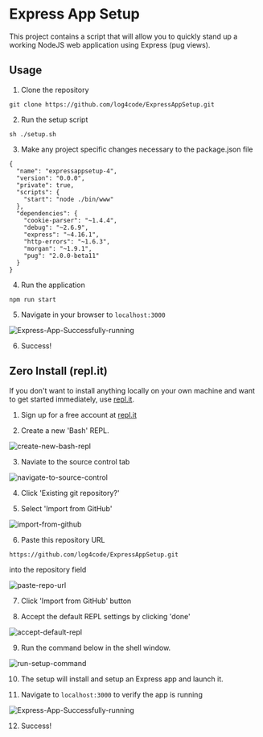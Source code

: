 # Express App Setup

This project contains a script that will allow you to quickly stand up a working NodeJS web application using Express (pug views).

## Usage

1. Clone the repository

```
git clone https://github.com/log4code/ExpressAppSetup.git
```

2. Run the setup script
```
sh ./setup.sh
```

3. Make any project specific changes necessary to the package.json file
```
{
  "name": "expressappsetup-4",
  "version": "0.0.0",
  "private": true,
  "scripts": {
    "start": "node ./bin/www"
  },
  "dependencies": {
    "cookie-parser": "~1.4.4",
    "debug": "~2.6.9",
    "express": "~4.16.1",
    "http-errors": "~1.6.3",
    "morgan": "~1.9.1",
    "pug": "2.0.0-beta11"
  }
}
```

4. Run the application
```
npm run start
```

5. Navigate in your browser to `localhost:3000`

![Express-App-Successfully-running](https://github.com/log4code/ExpressAppSetup/blob/master/images/ExpressApp_success.png)

6. Success!


## Zero Install (repl.it)

If you don't want to install anything locally on your own machine and want to get started immediately, use [repl.it](repl.it).

1. Sign up for a free account at [repl.it](repl.it)

2. Create a new 'Bash' REPL.

![create-new-bash-repl](https://github.com/log4code/ExpressAppSetup/blob/master/images/create_bash_replit.png)

3. Naviate to the source control tab

![navigate-to-source-control](https://github.com/log4code/ExpressAppSetup/blob/master/images/nav_to_version_control.png)

4. Click 'Existing git repository?'

5. Select 'Import from GitHub'

![import-from-github](https://github.com/log4code/ExpressAppSetup/blob/master/images/import_from_github.png)

6. Paste this repository URL
```
https://github.com/log4code/ExpressAppSetup.git
```
into the repository field

![paste-repo-url](https://github.com/log4code/ExpressAppSetup/blob/master/images/import_from_github.png)

7. Click 'Import from GitHub' button

8. Accept the default REPL settings by clicking 'done'

![accept-default-repl](https://github.com/log4code/ExpressAppSetup/blob/master/images/accept_default_repl_config.png)

9. Run the command below in the shell window.

![run-setup-command](https://github.com/log4code/ExpressAppSetup/blob/master/images/run_setup_sh.png)

10. The setup will install and setup an Express app and launch it.

11. Navigate to `localhost:3000` to verify the app is running

![Express-App-Successfully-running](https://github.com/log4code/ExpressAppSetup/blob/master/images/ExpressApp_success.png)

12. Success!
